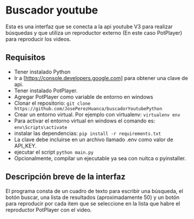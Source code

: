 # Buscador youtube

Esta es una interfaz que se conecta a la api youtube  V3 para realizar búsquedas y que utiliza un reproductor externo (En este caso PotPlayer) para reproducir los videos.

## Requisitos

- Tener instalado Python
- Ir a [https://console.developers.google.com] para obtener una clave de api.
- Tener instalado PotPlayer.
- Agregar PotPlayer como variable de entorno en windows
- Clonar el repositorio: ` git clone https://github.com/JosePerezHuanca/buscadorYoutubePython `
- Crear un entorno virtual. Por ejemplo con virtualenv: `virtualenv env`
- Para activar el entorno virtual en windows el comando es: ` env\Scripts\activate `
- instalar las dependencias: ` pip install -r requirements.txt `
- La clave debe incluirse en un archivo llamado .env como valor de API_KEY. 
- ejecutar el script ` python main.py `
- Opcionalmente, compilar un ejecutable ya sea con nuitca o pyinstaller.

## Descripción breve de la interfaz

El programa consta de un cuadro de texto para escribir una búsqueda, el botón buscar, una lista de resultados (aproximadamente 50) y un botón para reproducir por cada item que se seleccione en la lista que habre el reproductor PotPlayer con el video.
